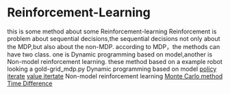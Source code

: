 # Reinforcement-Learning
this is some method about some Reinforcement-learning
Reinforcement is problem about sequential decisions,the sequential decisions not only about the MDP,but also about the non-MDP.
according to MDP，the methods can have two class. one is Dynamic programming based on model,another is Non-model reinforcement learning.
these method based on a example robot looking a gold-grid_mdp.py
 Dynamic programming based on model
 [policy iterate](./grid_policy_iterate.py)
 [value itertate](./grid_value_itertae.py)
 Non-model reinforcement learning
 [Monte Carlo method](./grid_mc.py)
 [Time Difference](./grid_qlearning.py)
